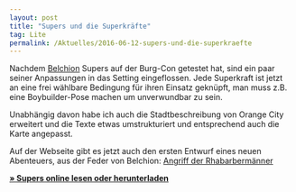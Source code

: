 ```yaml
---
layout: post
title: "Supers und die Superkräfte"
tag: Lite
permalink: /Aktuelles/2016-06-12-supers-und-die-superkraefte
---
```


Nachdem [Belchion](http://belchion.rsp-blogs.de/) Supers auf der Burg-Con getestet hat, sind ein paar seiner Anpassungen in das Setting eingeflossen. Jede Superkraft ist jetzt an eine frei wählbare Bedingung für ihren Einsatz geknüpft, man muss z.B. eine Boybuilder-Pose machen um unverwundbar zu sein.

Unabhängig davon habe ich auch die Stadtbeschreibung von Orange City erweitert und die Texte etwas umstrukturiert und entsprechend auch die Karte angepasst.

Auf der Webseite gibt es jetzt auch den ersten Entwurf eines neuen Abenteuers, aus der Feder von Belchion: [Angriff der Rhabarbermänner](https://lite.jcgames.de/Settings/Supers/Abenteuer/Angriff_der_Rhabarbermänner/)

**[&raquo; Supers online lesen oder herunterladen](https://lite.jcgames.de/Settings/Supers/)**


